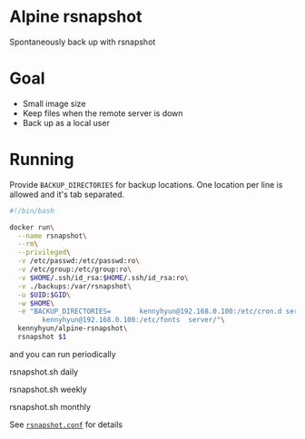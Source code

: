 # Alpine rsnapshot

Spontaneously back up with rsnapshot

# Goal

- Small image size
- Keep files when the remote server is down
- Back up as a local user

# Running

Provide `BACKUP_DIRECTORIES` for backup locations.
One location per line is allowed and it's tab separated.

```sh
#!/bin/bash

docker run\
  --name rsnapshot\
  --rm\
  --privileged\
  -v /etc/passwd:/etc/passwd:ro\
  -v /etc/group:/etc/group:ro\
  -v $HOME/.ssh/id_rsa:$HOME/.ssh/id_rsa:ro\
  -v ./backups:/var/rsnapshot\
  -u $UID:$GID\
  -w $HOME\
  -e "BACKUP_DIRECTORIES=       kennyhyun@192.168.0.100:/etc/cron.d server/
        kennyhyun@192.168.0.100:/etc/fonts  server/"\
  kennyhyun/alpine-rsnapshot\
  rsnapshot $1
```

and you can run periodically

rsnapshot.sh daily

rsnapshot.sh weekly

rsnapshot.sh monthly


See [`rsnapshot.conf`](https://github.com/kennyhyun/alpine-rsnapshot/blob/master/build/rsnapshot.conf) for details
